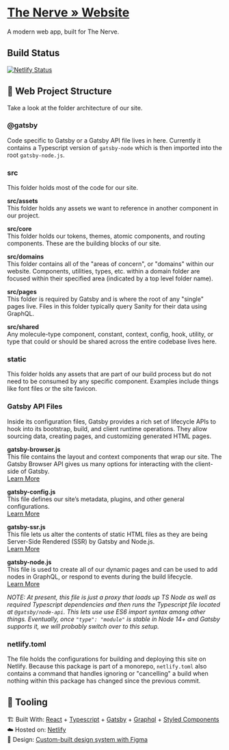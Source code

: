# [The Nerve » Website](https://nervetheatre.org)
A modern web app, built for The Nerve.

## Build Status
[![Netlify Status](https://api.netlify.com/api/v1/badges/68deb67e-ad65-4b90-aabd-1597074b379c/deploy-status)](https://app.netlify.com/sites/nerve-web/deploys)

## 📁 Web Project Structure
Take a look at the folder architecture of our site.

### @gatsby
Code specific to Gatsby or a Gatsby API file lives in here. Currently it contains a Typescript version of `gatsby-node`
which is then imported into the root `gatsby-node.js`.

### src
This folder holds most of the code for our site.

**src/assets**\
This folder holds any assets we want to reference in another component in our project.

**src/core**\
This folder holds our tokens, themes, atomic components, and routing components. These are the building blocks of our site.

**src/domains**\
This folder contains all of the "areas of concern", or "domains" within our website. Components, utilities, types, etc. within a domain folder are focused within their specified area (indicated by a top level folder name).

**src/pages**\
This folder is required by Gatsby and is where the root of any "single" pages live. Files in this folder typically query Sanity for their data using GraphQL.

**src/shared**\
Any molecule-type component, constant, context, config, hook, utility, or type that could or should be shared across the entire codebase lives here.

### static
This folder holds any assets that are part of our build process but do not need to be consumed by any specific component. Examples include things like font files or the site favicon.


### Gatsby API Files
Inside its configuration files, Gatsby provides a rich set of lifecycle APIs to hook into its bootstrap, build, and client runtime operations. They allow sourcing data, creating pages, and customizing generated HTML pages.

**gatsby-browser.js**\
This file contains the layout and context components that wrap our site. The Gatsby Browser API gives us many options for interacting with the client-side of Gatsby.\
[Learn More](https://www.gatsbyjs.com/docs/reference/config-files/gatsby-browser/)

**gatsby-config.js**\
This file defines our site’s metadata, plugins, and other general configurations.\
[Learn More](https://www.gatsbyjs.com/docs/reference/config-files/gatsby-config/)

**gatsby-ssr.js**\
This file lets us alter the contents of static HTML files as they are being Server-Side Rendered (SSR) by Gatsby and Node.js.\
[Learn More](https://www.gatsbyjs.com/docs/reference/config-files/gatsby-ssr/)

**gatsby-node.js**\
This file is used to create all of our dynamic pages and can be used to add nodes in GraphQL, or respond to events during the build lifecycle.\
[Learn More](https://www.gatsbyjs.com/docs/reference/config-files/gatsby-node/)

*NOTE: At present, this file is just a proxy that loads up TS Node as well as required Typescript dependencies and then runs the Typescript file located at `@gatsby/node-api`. This lets use use ES6 import syntax among other things. Eventually, once `"type": "module"` is stable in Node 14+ and Gatsby supports it, we will probably switch over to this setup.*


### netlify.toml
The file holds the configurations for building and deploying this site on Netlify. Because this package is part of a monorepo, `netlify.toml` also contains a command that handles ignoring or "cancelling" a build when nothing within this package has changed since the previous commit.


## 🧰 Tooling
🏗️ Built With: [React](https://reactjs.org/) + [Typescript](https://www.typescriptlang.org/) + [Gatsby](https://www.gatsbyjs.org/) + [Graphql](https://graphql.org/) + [Styled Components](https://www.styled-components.com/)\
☁️ Hosted on: [Netlify](https://www.netlify.com//)\
💅 Design: [Custom-built design system with Figma](https://www.figma.com/)